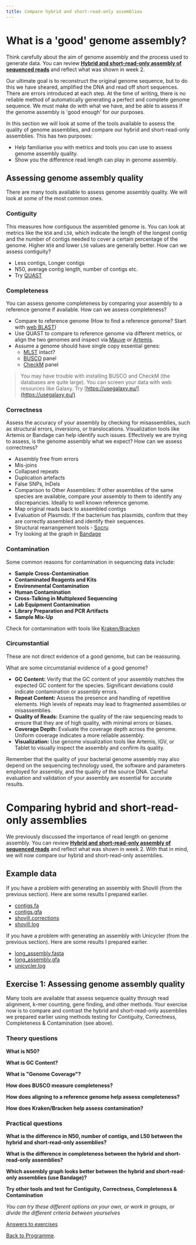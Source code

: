```yaml
---
title: Compare hybrid and short-read-only assemblies
---
```


# What is a 'good' genome assembly?

Think carefully about the aim of genome assembly and the process used to generate data. You can review **[Hybrid and short-read-only assembly of sequenced reads]({{site.baseurl}}/modules/sequence-analysis/genome-assembly/)** and reflect what was shown in week 2. 

Our ultimate goal is to reconstruct the original genome sequence, but to do this we have sheared, amplified the DNA and read off short sequences. There are errors introduced at each step. At the time of writing, there is no reliable method of automatically generating a perfect and complete genome sequence. We must make do with what we have, and be able to assess if the genome assembly is 'good enough' for our purposes.

In this section we will look at some of the tools available to assess the quality of genome assemblies, and compare our hybrid and short-read-only assemblies. This has two purposes:

* Help familiarise you with metrics and tools you can use to assess genome assembly quality.
* Show you the difference read length can play in genome assembly. 

## Assessing genome assembly quality

There are many tools available to assess genome assembly quality. We will look at some of the most common ones.

### Contiguity

This measures how contiguous the assembled genome is. You can look at metrics like the `N50` and `L50`, which indicate the length of the longest contig and the number of contigs needed to cover a certain percentage of the genome. Higher `N50` and lower `L50` values are generally better. How can we assess contiguity?

* Less contigs, Longer contigs
* N50, average contig length, number of contigs etc.
* Try [QUAST](https://quast.sourceforge.net/quast.html)

### Completeness
You can assess genome completeness by comparing your assembly to a reference genome if available. How can we assess completeness?

* Compare to reference genome (How to find a reference genome? Start with [web BLAST](https://blast.ncbi.nlm.nih.gov/Blast.cgi))
* Use QUAST to compare to reference genome via different metrics, or align the two genomes and inspect via [Mauve](https://darlinglab.org/mauve/mauve.html) or [Artemis](https://www.sanger.ac.uk/tool/artemis/).
* Assume a genome should have single copy essential genes:
    * [MLST](https://github.com/tseemann/mlst) intact?
    * [BUSCO](https://busco.ezlab.org/) panel
    * [CheckM](https://ecogenomics.github.io/CheckM) panel

> You may have trouble with installing BUSCO and CheckM (the databases are quite large). You can screen your data with web resources like Galaxy. Try [https://usegalaxy.eu/](https://usegalaxy.eu/)

### Correctness

Assess the accuracy of your assembly by checking for misassemblies, such as structural errors, inversions, or translocations. Visualization tools like Artemis or Bandage can help identify such issues. Effectively we are trying to assess, is the genome assembly what we expect? How can we assess correctness?

* Assembly free from errors
* Mis-joins
* Collapsed repeats
* Duplication artefacts 
* False SNPs, InDels
* Comparison to Other Assemblies: If other assemblies of the same species are available, compare your assembly to them to identify any discrepancies. Ideally to well known reference genome.
* Map original reads back to assembled contigs
* Evaluation of Plasmids: If the bacterium has plasmids, confirm that they are correctly assembled and identify their sequences.
* Structural rearrangement tools - [Socru](https://github.com/quadram-institute-bioscience/socru)
* Try looking at the graph in [Bandage](https://rrwick.github.io/Bandage/)

### Contamination 

Some common reasons for contamination in sequencing data include:

* **Sample Cross-Contamination**
* **Contaminated Reagents and Kits**
* **Environmental Contamination**
* **Human Contamination**
* **Cross-Talking in Multiplexed Sequencing**
* **Lab Equipment Contamination**
* **Library Preparation and PCR Artifacts**
* **Sample Mix-Up**

Check for contamination with tools like [Kraken/Bracken](https://ccb.jhu.edu/software/bracken/)

### Circumstantial 

These are not direct evidence of a good genome, but can be reassuring.

What are some circumstanial evidence of a good genome?

* **GC Content:** Verify that the GC content of your assembly matches the expected GC content for the species. Significant deviations could indicate contamination or assembly errors.
* **Repeat Content:** Assess the presence and handling of repetitive elements. High levels of repeats may lead to fragmented assemblies or misassemblies.
* **Quality of Reads:** Examine the quality of the raw sequencing reads to ensure that they are of high quality, with minimal errors or biases.
* **Coverage Depth:** Evaluate the coverage depth across the genome. Uniform coverage indicates a more reliable assembly.
* **Visualization:** Use genome visualization tools like Artemis, IGV, or Tablet to visually inspect the assembly and confirm its quality.

Remember that the quality of your bacterial genome assembly may also depend on the sequencing technology used, the software and parameters employed for assembly, and the quality of the source DNA. Careful evaluation and validation of your assembly are essential for accurate results.

# Comparing hybrid and short-read-only assemblies

We previously discussed the importance of read length on genome assembly. You can review **[Hybrid and short-read-only assembly of sequenced reads]({{site.baseurl}}/modules/sequence-analysis/genome-assembly/)** and reflect what was shown in week 2. With that in mind, we will now compare our hybrid and short-read-only assemblies.

## Example data

If you have a problem with generating an assembly with Shovill (from the previous section). Here are some results I prepared earlier. 

* [contigs.fa](/seq-analysis/contigs.fa)
* [contigs.gfa](/seq-analysis/contigs.gfa)
* [shovill.corrections](/seq-analysis/shovill.corrections)
* [shovill.log](/seq-analysis/shovill.log)

If you have a problem with generating an assembly with Unicycler (from the previous section). Here are some results I prepared earlier. 

* [long_assembly.fasta](/seq-analysis/long_assembly.fasta)
* [long_assembly.gfa](/seq-analysis/long_assembly.gfa)
* [unicycler.log](/seq-analysis/unicycler.log)


## Exercise 1: Assessing genome assembly quality 

Many tools are available that assess sequence quality through read alignment, k-mer counting, gene finding, and other methods. Your exercise now is to compare and contrast the hybrid and short-read-only assemblies we prepared earlier using methods testing for Contiguity, Correctness, Completeness & Contamination (see above).

### Theory questions

**What is N50?**

**What is GC Content?** 

**What is "Genome Coverage"?** 

**How does BUSCO measure completeness?** 

**How does aligning to a reference genome help assess completeness?**

**How does Kraken/Bracken help assess contamination?**

### Practical questions

**What is the difference in N50, number of contigs, and L50 between the hybrid and short-read-only assemblies?**

**What is the difference in completeness between the hybrid and short-read-only assemblies?**

**Which assembly graph looks better between the hybrid and short-read-only assemblies (use Bandage)?**

**Try other tools and test for Contiguity, Correctness, Completeness & Contamination**

_You can try these different options on your own, or work in groups, or divide the different criteria between yourselves_ 

[Answers to exercises](/seq-analysis/genome-assembly-qc-answers/)


[Back to Programme]({{site.baseurl}}/modules/sequence-analysis/programme/).